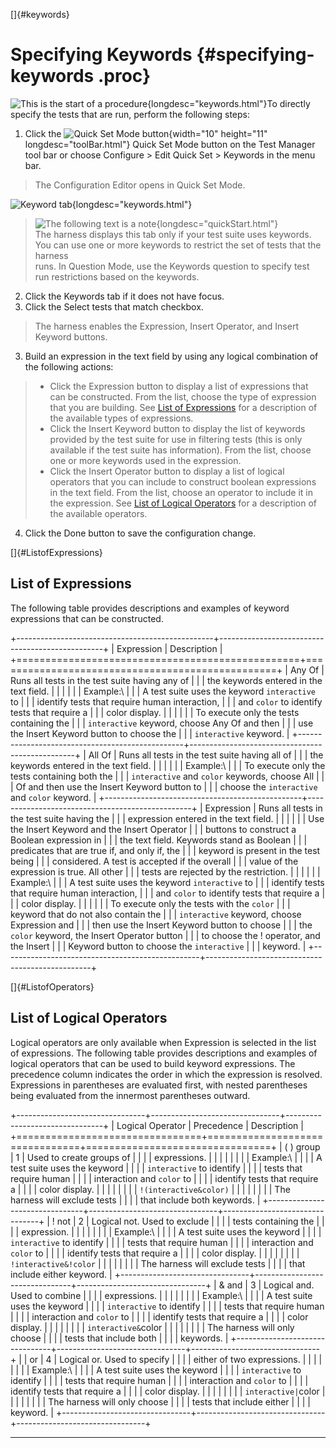 
[]{#keywords}

# Specifying Keywords {#specifying-keywords .proc}

![This is the start of a procedure](../../images/hg_proc.gif){longdesc="keywords.html"}To directly
specify the tests that are run, perform the following steps:

1.  Click the ![Quick Set Mode button](../../images/stdValues_button.gif){width="10" height="11"
    longdesc="toolBar.html"} Quick Set Mode button on the Test Manager tool bar or choose Configure
    \> Edit Quick Set \> Keywords in the menu bar.

> The Configuration Editor opens in Quick Set Mode.

![Keyword tab](../../images/JT4keywordTabConfigEd.gif){longdesc="keywords.html"}

> ![The following text is a note](../../images/hg_note.gif){longdesc="quickStart.html"}\
> The harness displays this tab only if your test suite uses keywords.\
> You can use one or more keywords to restrict the set of tests that the harness\
> runs. In Question Mode, use the Keywords question to specify test run restrictions based on the
> keywords.

2.  Click the Keywords tab if it does not have focus.
3.  Click the Select tests that match checkbox.

> The harness enables the Expression, Insert Operator, and Insert Keyword buttons.

3.  Build an expression in the text field by using any logical combination of the following actions:

> -   Click the Expression button to display a list of expressions that can be constructed. From the
>     list, choose the type of expression that you are building. See [List of
>     Expressions](#ListofExpressions) for a description of the available types of expressions.
> -   Click the Insert Keyword button to display the list of keywords provided by the test suite for
>     use in filtering tests (this is only available if the test suite has information). From the
>     list, choose one or more keywords used in the expression.
> -   Click the Insert Operator button to display a list of logical operators that you can include
>     to construct boolean expressions in the text field. From the list, choose an operator to
>     include it in the expression. See [List of Logical Operators](#ListofOperators) for a
>     description of the available operators.

4.  Click the Done button to save the configuration change.

[]{#ListofExpressions}

## List of Expressions

The following table provides descriptions and examples of keyword expressions that can be
constructed.

+-------------------------------------------------+-------------------------------------------------+
| Expression                                      | Description                                     |
+=================================================+=================================================+
| Any Of                                          | Runs all tests in the test suite having any of  |
|                                                 | the keywords entered in the text field.         |
|                                                 |                                                 |
|                                                 | Example:\                                       |
|                                                 | A test suite uses the keyword `interactive` to  |
|                                                 | identify tests that require human interaction,  |
|                                                 | and `color` to identify tests that require a    |
|                                                 | color display.                                  |
|                                                 |                                                 |
|                                                 | To execute only the tests containing the        |
|                                                 | `interactive` keyword, choose Any Of and then   |
|                                                 | use the Insert Keyword button to choose the     |
|                                                 | `interactive` keyword.                          |
+-------------------------------------------------+-------------------------------------------------+
| All Of                                          | Runs all tests in the test suite having all of  |
|                                                 | the keywords entered in the text field.         |
|                                                 |                                                 |
|                                                 | Example:\                                       |
|                                                 | To execute only the tests containing both the   |
|                                                 | `interactive` and `color` keywords, choose All  |
|                                                 | Of and then use the Insert Keyword button to    |
|                                                 | choose the `interactive` and `color` keyword.   |
+-------------------------------------------------+-------------------------------------------------+
| Expression                                      | Runs all tests in the test suite having the     |
|                                                 | expression entered in the text field.           |
|                                                 |                                                 |
|                                                 | Use the Insert Keyword and the Insert Operator  |
|                                                 | buttons to construct a Boolean expression in    |
|                                                 | the text field. Keywords stand as Boolean       |
|                                                 | predicates that are true if, and only if, the   |
|                                                 | keyword is present in the test being            |
|                                                 | considered. A test is accepted if the overall   |
|                                                 | value of the expression is true. All other      |
|                                                 | tests are rejected by the restriction.          |
|                                                 |                                                 |
|                                                 | Example:\                                       |
|                                                 | A test suite uses the keyword `interactive` to  |
|                                                 | identify tests that require human interaction,  |
|                                                 | and `color` to identify tests that require a    |
|                                                 | color display.                                  |
|                                                 |                                                 |
|                                                 | To execute only the tests with the `color`      |
|                                                 | keyword that do not also contain the            |
|                                                 | `interactive` keyword, choose Expression and    |
|                                                 | then use the Insert Keyword button to choose    |
|                                                 | the `color` keyword, the Insert Operator button |
|                                                 | to choose the ! operator, and the Insert        |
|                                                 | Keyword button to choose the `interactive`      |
|                                                 | keyword.                                        |
+-------------------------------------------------+-------------------------------------------------+

[]{#ListofOperators}

## List of Logical Operators

Logical operators are only available when Expression is selected in the list of expressions. The
following table provides descriptions and examples of logical operators that can be used to build
keyword expressions. The precedence column indicates the order in which the expression is resolved.
Expressions in parentheses are evaluated first, with nested parentheses being evaluated from the
innermost parentheses outward.

+--------------------------------+--------------------------------+--------------------------------+
| Logical Operator               | Precedence                     | Description                    |
+================================+================================+================================+
| ( ) group                      | 1                              | Used to create groups of       |
|                                |                                | expressions.                   |
|                                |                                |                                |
|                                |                                | Example:\                      |
|                                |                                | A test suite uses the keyword  |
|                                |                                | `interactive` to identify      |
|                                |                                | tests that require human       |
|                                |                                | interaction and `color` to     |
|                                |                                | identify tests that require a  |
|                                |                                | color display.                 |
|                                |                                |                                |
|                                |                                | `!(interactive&color)`         |
|                                |                                |                                |
|                                |                                | The harness will exclude tests |
|                                |                                | that include both keywords.    |
+--------------------------------+--------------------------------+--------------------------------+
| ! not                          | 2                              | Logical not. Used to exclude   |
|                                |                                | tests containing the           |
|                                |                                | expression.                    |
|                                |                                |                                |
|                                |                                | Example:\                      |
|                                |                                | A test suite uses the keyword  |
|                                |                                | `interactive` to identify      |
|                                |                                | tests that require human       |
|                                |                                | interaction and `color` to     |
|                                |                                | identify tests that require a  |
|                                |                                | color display.                 |
|                                |                                |                                |
|                                |                                | `!interactive&!color`          |
|                                |                                |                                |
|                                |                                | The harness will exclude tests |
|                                |                                | that include either keyword.   |
+--------------------------------+--------------------------------+--------------------------------+
| & and                          | 3                              | Logical and. Used to combine   |
|                                |                                | expressions.                   |
|                                |                                |                                |
|                                |                                | Example:\                      |
|                                |                                | A test suite uses the keyword  |
|                                |                                | `interactive` to identify      |
|                                |                                | tests that require human       |
|                                |                                | interaction and `color` to     |
|                                |                                | identify tests that require a  |
|                                |                                | color display.                 |
|                                |                                |                                |
|                                |                                | `interactive&`color            |
|                                |                                |                                |
|                                |                                | The harness will only choose   |
|                                |                                | tests that include both        |
|                                |                                | keywords.                      |
+--------------------------------+--------------------------------+--------------------------------+
| \| or                          | 4                              | Logical or. Used to specify    |
|                                |                                | either of two expressions.     |
|                                |                                |                                |
|                                |                                | Example:\                      |
|                                |                                | A test suite uses the keyword  |
|                                |                                | `interactive` to identify      |
|                                |                                | tests that require human       |
|                                |                                | interaction and `color` to     |
|                                |                                | identify tests that require a  |
|                                |                                | color display.                 |
|                                |                                |                                |
|                                |                                | `interactive|`color            |
|                                |                                |                                |
|                                |                                | The harness will only choose   |
|                                |                                | tests that include either      |
|                                |                                | keyword.                       |
+--------------------------------+--------------------------------+--------------------------------+

----------------------------------------------------------------------------------------------------


